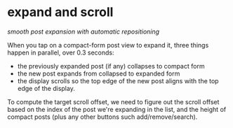 # expand and scroll
*smooth post expansion with automatic repositioning*

When you tap on a compact-form post view to expand it, three things happen in parallel, over 0.3 seconds:

- the previously expanded post (if any) collapses to compact form
- the new post expands from collapsed to expanded form
- the display scrolls so the top edge of the new post aligns with the top edge of the display.

To compute the target scroll offset, we need to figure out the scroll offset based on the index of the post we're expanding in the list, and the height of compact posts (plus any other buttons such add/remove/search).

